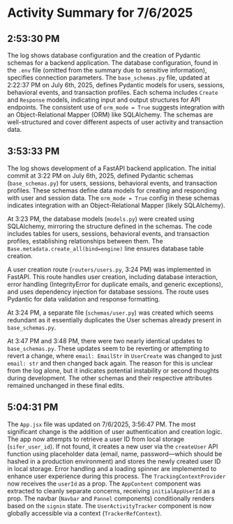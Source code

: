 # Activity Summary for 7/6/2025

## 2:53:30 PM
The log shows database configuration and the creation of Pydantic schemas for a backend application.  The database configuration, found in the `.env` file (omitted from the summary due to sensitive information), specifies connection parameters.  The `base_schemas.py` file, updated at 2:22:37 PM on July 6th, 2025, defines Pydantic models for users, sessions, behavioral events, and transaction profiles.  Each schema includes `Create` and `Response` models, indicating input and output structures for API endpoints.  The consistent use of `orm_mode = True` suggests integration with an Object-Relational Mapper (ORM) like SQLAlchemy.  The schemas are well-structured and cover different aspects of user activity and transaction data.


## 3:53:33 PM
The log shows development of a FastAPI backend application.  The initial commit at 3:22 PM on July 6th, 2025, defined Pydantic schemas (`base_schemas.py`) for users, sessions, behavioral events, and transaction profiles. These schemas define data models for creating and responding with user and session data.  The `orm_mode = True` config in these schemas indicates integration with an Object-Relational Mapper (likely SQLAlchemy).

At 3:23 PM, the database models (`models.py`) were created using SQLAlchemy, mirroring the structure defined in the schemas.  The code includes tables for users, sessions, behavioral events, and transaction profiles, establishing relationships between them.  The `Base.metadata.create_all(bind=engine)` line ensures database table creation.

A user creation route (`routers/users.py`, 3:24 PM) was implemented in FastAPI. This route handles user creation, including database interaction, error handling (IntegrityError for duplicate emails, and generic exceptions), and uses dependency injection for database sessions.  The route uses Pydantic for data validation and response formatting.

At 3:24 PM, a separate file (`schemas/user.py`) was created which seems redundant as it essentially duplicates the User schemas already present in `base_schemas.py`.

At 3:47 PM and 3:48 PM, there were two nearly identical updates to `base_schemas.py`. These updates seem to be reverting or attempting to revert a change, where `email: EmailStr` in `UserCreate` was changed to just `email: str` and then changed back again.  The reason for this is unclear from the log alone, but it indicates potential instability or second thoughts during development.  The other schemas and their respective attributes remained unchanged in these final edits.


## 5:04:31 PM
The `App.jsx` file was updated on 7/6/2025, 3:56:47 PM.  The most significant change is the addition of user authentication and creation logic.  The app now attempts to retrieve a user ID from local storage (`sifer_user_id`). If not found, it creates a new user via the `createUser` API function using placeholder data (email, name, password—which should be hashed in a production environment) and stores the newly created user ID in local storage.  Error handling and a loading spinner are implemented to enhance user experience during this process.  The `TrackingContextProvider` now receives the `userId` as a prop.  The `AppContent` component was extracted to cleanly separate concerns, receiving `initialAppUserId` as a prop.  The navbar (`Navbar` and `Pannel` components) conditionally renders based on the `signin` state.  The `UserActivityTracker` component is now globally accessible via a context (`TrackerRefContext`).
